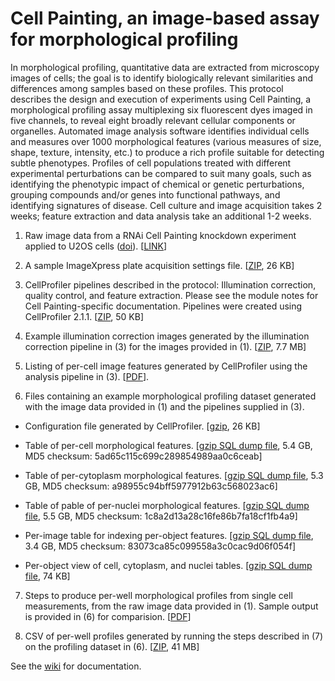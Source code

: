 # Cell Painting, an image-based assay for morphological profiling

In morphological profiling, quantitative data are extracted from microscopy images of cells; the goal is to identify biologically relevant similarities and differences among samples based on these profiles. This protocol describes the design and execution of experiments using Cell Painting, a morphological profiling assay multiplexing six fluorescent dyes imaged in five channels, to reveal eight broadly relevant cellular components or organelles. Automated image analysis software identifies individual cells and measures over 1000 morphological features (various measures of size, shape, texture, intensity, etc.) to produce a rich profile suitable for detecting subtle phenotypes. Profiles of cell populations treated with different experimental perturbations can be compared to suit many goals, such as identifying the phenotypic impact of chemical or genetic perturbations, grouping compounds and/or genes into functional pathways, and identifying signatures of disease. Cell culture and image acquisition takes 2 weeks; feature extraction and data analysis take an additional 1-2 weeks.
 
1. Raw image data from a RNAi Cell Painting knockdown experiment
applied to U2OS cells
([doi](http://dx.doi.org/10.1371/journal.pone.0131370)).
\[[LINK](https://www.broadinstitute.org/bbbc/BBBC025/)\]

2. A sample ImageXpress plate acquisition settings file.
\[[ZIP](http://pubs.broadinstitute.org/bray_natprot_2016/suppl/online/ImageXpress_CellPainting_plate_acqusition_settings.zip),
26 KB\]

3. CellProfiler pipelines described in the protocol: Illumination
correction, quality control, and feature extraction. Please see the
module notes for Cell Painting-specific documentation. Pipelines were
created using CellProfiler 2.1.1.
\[[ZIP](http://pubs.broadinstitute.org/bray_natprot_2016/suppl/online/cell_painting_pipelines.zip),
50 KB\]

4. Example illumination correction images generated by the
illumination correction pipeline in (3) for the images provided in (1).
\[[ZIP](http://pubs.broadinstitute.org/bray_natprot_2016/suppl/online/illumination_correction_images.zip),
7.7 MB\]

5. Listing of per-cell image features generated by CellProfiler using
the analysis pipeline in (3).
\[[PDF](http://pubs.broadinstitute.org/bray_natprot_2016/suppl/online/cellprofiler_feature_listing.pdf)\].

6. Files containing an example morphological profiling dataset
generated with the image data provided in (1) and the pipelines supplied
in (3).

-   Configuration file generated by CellProfiler.
    \[[gzip](http://pubs.broadinstitute.org/bray_natprot_2016/suppl/online/seedseq_data/seedseq.properties.gz),
    26 KB\]

-   Table of per-cell morphological features.
    \[[gzip SQL dump
    file](http://pubs.broadinstitute.org/bray_natprot_2016/suppl/online/seedseq_data/seedseq_per_cells.sql.gz),
    5.4 GB, MD5 checksum:
    5ad65c115c699c289854989aa0c6ceab\]

-   Table of per-cytoplasm morphological features.
    \[[gzip SQL dump
    file](http://pubs.broadinstitute.org/bray_natprot_2016/suppl/online/seedseq_data/seedseq_per_cytoplasm.sql.gz),
    5.3 GB, MD5 checksum:
    a98955c94bff5977912b63c568023ac6\]

-   Table of pable of per-nuclei morphological features.
    \[[gzip SQL dump
    file](http://pubs.broadinstitute.org/bray_natprot_2016/suppl/online/seedseq_data/seedseq_per_nuclei.sql.gz),
    5.5 GB, MD5 checksum:
    1c8a2d13a28c16fe86b7fa18cf1fb4a9\]

-   Per-image table for indexing per-object features.
    \[[gzip SQL dump
    file](http://pubs.broadinstitute.org/bray_natprot_2016/suppl/online/seedseq_data/seedseq_per_image.sql.gz),
    3.4 GB, MD5 checksum:
    83073ca85c099558a3c0cac9d06f054f\]

-   Per-object view of cell, cytoplasm, and nuclei tables.
    \[[gzip SQL dump
    file](http://pubs.broadinstitute.org/bray_natprot_2016/suppl/online/seedseq_data/seedseq_per_object.sql.gz),
    74 KB\]

7. Steps to produce per-well morphological profiles from single cell
measurements, from the raw image data provided in (1). Sample output is
provided in (6) for comparision.
\[[PDF](http://pubs.broadinstitute.org/bray_natprot_2016/suppl/online/profiling_methods.pdf)\]

8. CSV of per-well profiles generated by running the steps described
in (7) on the profiling dataset in (6).
\[[ZIP](http://pubs.broadinstitute.org/bray_natprot_2016/suppl/online/profiles.zip),
41 MB\]


See the [wiki](https://github.com/CellProfiler/Cell-Painting/wiki) for documentation.
